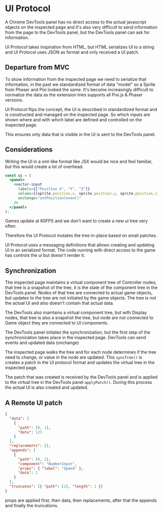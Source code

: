 # UI Protocol

A Chrome DevTools panel has no direct access to the actual javascript objects on the inspected page and it's also very difficult to send information from the page to the DevTools panel, but the DevTools panel can ask for information.

UI Protocol takes inspiration from HTML, but HTML serializes UI to a string and UI Protocol uses JSON as format and only received a UI patch.

## Departure from MVC

To show information from the inspected page we need to serialize that information, in the past we standardized format of data "model" so a Sprite from Phaser and Pixi looked the same. It's become increasingly difficult to normalize the data as the extension tries supports all Pixi.js & Phaser versions.

UI Protocol flips the concept, the UI is described in standardized format and is constructed and managed on the inspected page.
So which inputs are shown where and with which label are defined and controlled on the inspected page.

This ensures only data that is visible in the UI is sent to the DevTools panel.

## Considerations

Writing the UI in a xml-like format like JSX would be nice and feel familiar, but this would create a lot of overhead.

```jsx
const ui = (
  <panel>
    <vector-input
      labels={["Position X", "Y", "Z"]}
      values={[sprite.position.x, sprite.position.y, sprite.position.z]}
      onchange="setPosition(event)"
    />
  </panel>
);
```

Games update at 60FPS and we don't want to create a new ui tree very often.

Therefore the UI Protocol mutates the tree in-place based on small patches.

UI Protocol uses a messaging definitions that allows creating and updating UI in an serialized format.
The code running with direct access to the game has controls the ui but doesn't render it.

## Synchronization

The inspected page maintains a virtual component tree of Controller nodes, that tree is a snapshot of the tree, it is the state of the component tree in the DevTools panel.
Nodes of that tree are connected to actual game objects, but updates to the tree are not initiated by the game objects.
The tree is not the actual UI and also doesn't contain that actual data.

The DevTools also maintains a virtual component tree, but with Display nodes, that tree is also a snapshot the tree, but node are not connected to Game object they are connected to UI components.

The DevTools panel initiates the synchronization, but the first step of the synchronization takes place in the inspected page.
DevTools can send events and updated data (onchange)

The inspected page walks the tree and for each node determines if the tree need to change, or value in the node are updated.
This `syncTree()` is creates a patch in the UI protocol format and updates the virtual tree in the inspected page.

The patch that was created is received by the DevTools panel and is applied to the virtual tree in the DevTools panel `applyPatch()`.
During this process the actual UI is also created and updated.

## A Remote UI patch

```json
{
  "data": [
    {
      "path": [0, 1],
      "data": 123
    }
  ],
  "replacements": [],
  "appends": [
    {
      "path": [0, 2],
      "component": "NumberInput",
      "props": { "label": "Speed" },
      "data": 1
    }
  ],
  "truncates": [{ "path": [1], "length": 1 }]
}
```

props are applied first, then data, then replacements, after that the appends and finally the truncations.
